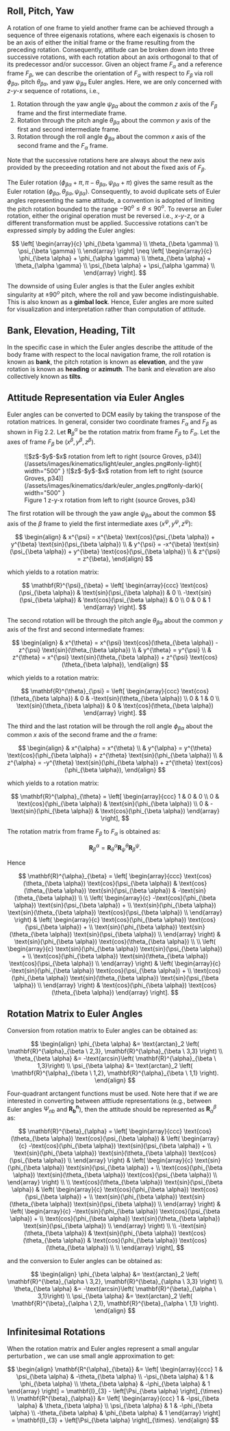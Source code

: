 ## Roll, Pitch, Yaw

A rotation of one frame to yield another frame can be achieved through a sequence of three eigenaxis rotations,
where each eigenaxis is chosen to be an axis of either the initial frame or the frame resulting from the preceding rotation.
Consequently, attitude can be broken down into three successive rotations, with each rotation about an axis orthogonal to that of its predecessor and/or successor. 
Given an object frame $F_\alpha$ and a reference frame $F_\beta$, we can describe the orientation of $F_\alpha$ with respect to $F_\beta$ via roll $\phi_{\beta \alpha}$, pitch $\theta_{\beta \alpha}$, and yaw $\psi_{\beta \alpha}$ Euler angles.
Here, we are only concerned with $z$-$y$-$x$ sequence of rotations, i.e.,

1. Rotation through the yaw angle $\psi_{\beta \alpha}$ about the common $z$ axis of the $F_\beta$ frame and the first intermediate frame.
2. Rotation through the pitch angle $\theta_{\beta \alpha}$ about the common $y$ axis of the first and second intermediate frame.
3. Rotation through the roll angle $\phi_{\beta \alpha}$ about the common $x$ axis of the second frame and the $F_\alpha$ frame.

Note that the successive rotations here are always about the new axis provided by the preceeding rotation and not about the fixed axis of $F_\beta$. 

The Euler rotation $(\phi_{\beta \alpha} + \pi, \pi - \theta_{\beta \alpha}, \psi_{\beta \alpha} + \pi)$ gives the same result as the Euler rotation $(\phi_{\beta \alpha}, \theta_{\beta \alpha}, \psi_{\beta \alpha})$.
Consequently, to avoid duplicate sets of Euler angles representing the same attitude, a convention is adopted of limiting the pitch rotation bounded to the range $-90^{o} \leq \theta \leq 90^{o}$.
To reverse an Euler rotation, either the original operation must be reversed i.e., $x$-$y$-$z$, or a different transformation must be applied. Successive rotations can't be
expressed simply by adding the Euler angles:

$$
\left[
\begin{array}{c}
\phi_{\beta \gamma} \\ 
\theta_{\beta \gamma} \\
\psi_{\beta \gamma} \\
\end{array}
\right]
\neq
\left[
\begin{array}{c}
\phi_{\beta \alpha} + \phi_{\alpha \gamma} \\ 
\theta_{\beta \alpha} + \theta_{\alpha \gamma} \\ 
\psi_{\beta \alpha} + \psi_{\alpha \gamma} \\ 
\end{array}
\right].
$$

The downside of using Euler angles is that the Euler angles exhibit singularity at $\pm 90^{o}$ pitch, where the roll and yaw become indistinguishable. This is also known as a **gimbal lock**.
Hence, Euler angles are more suited for visualization and interpretation rather than computation of attitude.


## Bank, Elevation, Heading, Tilt

In the specific case in which the Euler angles describe the attitude of the body frame with respect to the local navigation frame, the roll rotation is known as 
**bank**, the pitch rotation is known as **elevation**, and the yaw rotation is known as **heading** or **azimuth**. The bank and elevation are also collectively known as **tilts**.


## Attitude Representation via Euler Angles

Euler angles can be converted to DCM easily by taking the transpose of the rotation matrices. In general, consider two coordinate frames $F_\alpha$ and $F_\beta$ as shown in Fig 2.2. Let $\mathbf{R}^{\alpha}_{\beta}$ be the rotation matrix from frame $F_\beta$ to $F_\alpha$. 
Let the axes of frame $F_\beta$ be $(x^\beta, y^\beta, z^\beta)$.

<figure markdown>
  ![$z$-$y$-$x$ rotation from left to right (source Groves, p34)](/assets/images/kinematics/light/euler_angles.png#only-light){ width="500" }
  ![$z$-$y$-$x$ rotation from left to right (source Groves, p34)](/assets/images/kinematics/dark/euler_angles.png#only-dark){ width="500" }
  <figcaption>Figure 1 z-y-x rotation from left to right (source Groves, p34)</figcaption>
</figure>

The first rotation will be through the yaw angle $\psi_{\beta \alpha}$ about the common $$ axis of the $\beta$ frame to yield the first intermediate axes $(x^\psi, y^\psi, z^\psi)$:

$$
\begin{align}
& x^{\psi} = x^{\beta} \text{cos}(\psi_{\beta \alpha}) + y^{\beta} \text{sin}(\psi_{\beta \alpha}) \\
& y^{\psi} = -x^{\beta} \text{sin}(\psi_{\beta \alpha}) + y^{\beta} \text{cos}(\psi_{\beta \alpha}) \\
& z^{\psi} = z^{\beta},
\end{align}
$$

which yields to a rotation matrix:

$$
\mathbf{R}^{\psi}_{\beta} = 
\left[
\begin{array}{ccc}
\text{cos}(\psi_{\beta \alpha}) & \text{sin}(\psi_{\beta \alpha}) & 0 \\
-\text{sin}(\psi_{\beta \alpha}) & \text{cos}(\psi_{\beta \alpha}) & 0 \\
0 & 0 & 1
\end{array}
\right].
$$

The second rotation will be through the pitch angle $\theta_{\beta \alpha}$ about the common $y$ axis of the first and second intermediate frames:

$$
\begin{align}
& x^{\theta} = x^{\psi} \text{cos}(\theta_{\beta \alpha}) - z^{\psi} \text{sin}(\theta_{\beta \alpha}) \\
& y^{\theta} = y^{\psi} \\
& z^{\theta} = x^{\psi} \text{sin}(\theta_{\beta \alpha}) + z^{\psi} \text{cos}(\theta_{\beta \alpha}),
\end{align}
$$

which yields to a rotation matrix:

$$
\mathbf{R}^{\theta}_{\psi} = 
\left[
\begin{array}{ccc}
\text{cos}(\theta_{\beta \alpha}) & 0 & -\text{sin}(\theta_{\beta \alpha}) \\
0 & 1 & 0 \\
\text{sin}(\theta_{\beta \alpha}) & 0 & \text{cos}(\theta_{\beta \alpha})
\end{array}
\right].
$$

The third and the last rotation will be through the roll angle $\phi_{\beta \alpha}$ about the common $x$ axis of the second frame and the $\alpha$ frame:

$$
\begin{align}
& x^{\alpha} = x^{\theta} \\
& y^{\alpha} = y^{\theta} \text{cos}(\phi_{\beta \alpha}) + z^{\theta} \text{sin}(\phi_{\beta \alpha}) \\
& z^{\alpha} = -y^{\theta} \text{sin}(\phi_{\beta \alpha}) + z^{\theta} \text{cos}(\phi_{\beta \alpha}),
\end{align}
$$

which yields to a rotation matrix:

$$
\mathbf{R}^{\alpha}_{\theta} = 
\left[
\begin{array}{ccc}
1 & 0 & 0 \\
0 & \text{cos}(\phi_{\beta \alpha}) & \text{sin}(\phi_{\beta \alpha}) \\
0 & -\text{sin}(\phi_{\beta \alpha}) & \text{cos}(\phi_{\beta \alpha})
\end{array}
\right],
$$

The rotation matrix from frame $F_\beta$ to $F_\alpha$ is obtained as:

$$
\mathbf{R}^{\alpha}_{\beta} = \mathbf{R}^{\alpha}_{\theta} \mathbf{R}^{\theta}_{\psi} \mathbf{R}^{\psi}_{\beta}.
$$

Hence

$$
\mathbf{R}^{\alpha}_{\beta} =
\left[
\begin{array}{ccc}
\text{cos}(\theta_{\beta \alpha}) \text{cos}(\psi_{\beta \alpha}) & \text{cos}(\theta_{\beta \alpha}) \text{sin}(\psi_{\beta \alpha}) & -\text{sin}(\theta_{\beta \alpha}) \\ \\
\left(
\begin{array}{c}
-\text{cos}(\phi_{\beta \alpha}) \text{sin}(\psi_{\beta \alpha}) + \\
\text{sin}(\phi_{\beta \alpha}) \text{sin}(\theta_{\beta \alpha}) \text{cos}(\psi_{\beta \alpha}) \\
\end{array}
\right) &  
\left(
\begin{array}{c}
\text{cos}(\phi_{\beta \alpha}) \text{cos}(\psi_{\beta \alpha}) + \\
\text{sin}(\phi_{\beta \alpha}) \text{sin}(\theta_{\beta \alpha}) \text{sin}(\psi_{\beta \alpha}) \\
\end{array}
\right)
&  \text{sin}(\phi_{\beta \alpha}) \text{cos}(\theta_{\beta \alpha}) \\ \\
\left(
\begin{array}{c}
\text{sin}(\phi_{\beta \alpha}) \text{sin}(\psi_{\beta \alpha}) + \\
\text{cos}(\phi_{\beta \alpha}) \text{sin}(\theta_{\beta \alpha}) \text{cos}(\psi_{\beta \alpha}) \\
\end{array}
\right)
&
\left(
\begin{array}{c}
-\text{sin}(\phi_{\beta \alpha}) \text{cos}(\psi_{\beta \alpha}) + \\
\text{cos}(\phi_{\beta \alpha}) \text{sin}(\theta_{\beta \alpha}) \text{sin}(\psi_{\beta \alpha}) \\
\end{array}
\right)
& \text{cos}(\phi_{\beta \alpha}) \text{cos}(\theta_{\beta \alpha})
\end{array} 
\right].
$$

## Rotation Matrix to Euler Angles

Conversion from rotation matrix to Euler angles can be obtained as:

$$
\begin{align}
\phi_{\beta \alpha} &= \text{arctan}_2 \left( \mathbf{R}^{\alpha}_{\beta \ 2,3}, \mathbf{R}^{\alpha}_{\beta \ 3,3} \right) \\
\theta_{\beta \alpha} &= -\text{arcsin}\left( \mathbf{R}^{\alpha}_{\beta \ 1,3}\right) \\
\psi_{\beta \alpha} &= \text{arctan}_2 \left( \mathbf{R}^{\alpha}_{\beta \ 1,2}, \mathbf{R}^{\alpha}_{\beta \ 1,1} \right).
\end{align}
$$

Four-quadrant arctangent functions must be used. Note here that if we are interested in converting between atttiude representations 
(e.g., between Euler angles $\Psi_{nb}$ and $\mathbf{R^n_{b}}$), then the attitude should be represented as $\mathbf{R}^{\beta}_{\alpha}$ as:

$$
\mathbf{R}^{\beta}_{\alpha} = 
\left[
\begin{array}{ccc}
\text{cos}(\theta_{\beta \alpha}) \text{cos}(\psi_{\beta \alpha}) & 
\left(
\begin{array}{c}
-\text{cos}(\phi_{\beta \alpha}) \text{sin}(\psi_{\beta \alpha}) + \\
\text{sin}(\phi_{\beta \alpha}) \text{sin}(\theta_{\beta \alpha}) \text{cos}(\psi_{\beta \alpha}) \\
\end{array}
\right)
& 
\left(
\begin{array}{c}
\text{sin}(\phi_{\beta \alpha}) \text{sin}(\psi_{\beta \alpha}) + \\
\text{cos}(\phi_{\beta \alpha}) \text{sin}(\theta_{\beta \alpha}) \text{cos}(\psi_{\beta \alpha}) \\
\end{array}
\right)
\\ \\
\text{cos}(\theta_{\beta \alpha}) \text{sin}(\psi_{\beta \alpha}) & 
\left(
\begin{array}{c}
\text{cos}(\phi_{\beta \alpha}) \text{cos}(\psi_{\beta \alpha}) + \\
\text{sin}(\phi_{\beta \alpha}) \text{sin}(\theta_{\beta \alpha}) \text{sin}(\psi_{\beta \alpha}) \\
\end{array}
\right)
&
\left(
\begin{array}{c}
-\text{sin}(\phi_{\beta \alpha}) \text{cos}(\psi_{\beta \alpha}) + \\
\text{cos}(\phi_{\beta \alpha}) \text{sin}(\theta_{\beta \alpha}) \text{sin}(\psi_{\beta \alpha}) \\
\end{array}
\right)
\\ \\
-\text{sin}(\theta_{\beta \alpha}) & \text{sin}(\phi_{\beta \alpha}) \text{cos}(\theta_{\beta \alpha}) & 
\text{cos}(\phi_{\beta \alpha}) \text{cos}(\theta_{\beta \alpha}) \\ \\
\end{array} 
\right],
$$

and the conversion to Euler angles can be obtained as:

$$
\begin{align}
\phi_{\beta \alpha} &= \text{arctan}_2 \left( \mathbf{R}^{\beta}_{\alpha \ 3,2}, \mathbf{R}^{\beta}_{\alpha \ 3,3} \right) \\
\theta_{\beta \alpha} &= -\text{arcsin}\left( \mathbf{R}^{\beta}_{\alpha \ 3,1}\right) \\
\psi_{\beta \alpha} &= \text{arctan}_2 \left( \mathbf{R}^{\beta}_{\alpha \ 2,1}, \mathbf{R}^{\beta}_{\alpha \ 1,1} \right).
\end{align}
$$

## Infinitesimal Rotations

When the rotation matrix and Euler angles represent a small angular perturbation 
, we can use small angle approximation to get:

$$
\begin{align}
\mathbf{R^{\alpha}_{\beta}} &= 
\left[
\begin{array}{ccc}
1 & \psi_{\beta \alpha} & -\theta_{\beta \alpha} \\
-\psi_{\beta \alpha} & 1 & \phi_{\beta \alpha} \\
\theta_{\beta \alpha} & -\phi_{\beta \alpha} & 1
\end{array}
\right] = 
\mathbf{I}_{3} - \left[\Psi_{\beta \alpha} \right]_{\times} \\
\mathbf{R^{\beta}_{\alpha}} &= 
\left[
\begin{array}{ccc}
1 & -\psi_{\beta \alpha} & \theta_{\beta \alpha} \\
\psi_{\beta \alpha} & 1 & -\phi_{\beta \alpha} \\
-\theta_{\beta \alpha} & \phi_{\beta \alpha} & 1
\end{array}
\right] = 
\mathbf{I}_{3} + \left[\Psi_{\beta \alpha} \right]_{\times}.
\end{align}
$$